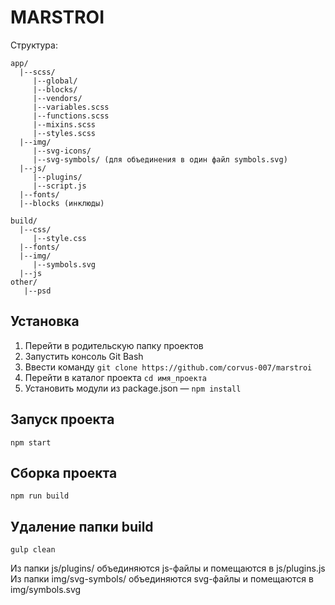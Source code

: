 # MARSTROI
Структура:
```
app/
  |--scss/
     |--global/
     |--blocks/
     |--vendors/
     |--variables.scss
     |--functions.scss
     |--mixins.scss
     |--styles.scss
  |--img/
     |--svg-icons/
     |--svg-symbols/ (для объединения в один файл symbols.svg)
  |--js/
     |--plugins/
     |--script.js
  |--fonts/
  |--blocks (инклюды)

build/
  |--css/
     |--style.css
  |--fonts/
  |--img/
     |--symbols.svg
  |--js
other/
   |--psd
```

## Установка
1. Перейти в родительскую папку проектов
2. Запустить консоль Git Bash
3. Ввести команду `git clone https://github.com/corvus-007/marstroi`
4. Перейти в каталог проекта `cd имя_проекта`
5. Установить модули из package.json — `npm install`

## Запуск проекта
`npm start`
## Сборка проекта
`npm run build`
## Удаление папки build
`gulp clean`


Из папки js/plugins/ объединяются js-файлы и помещаются в js/plugins.js
Из папки img/svg-symbols/ объединяются svg-файлы и помещаются в img/symbols.svg
